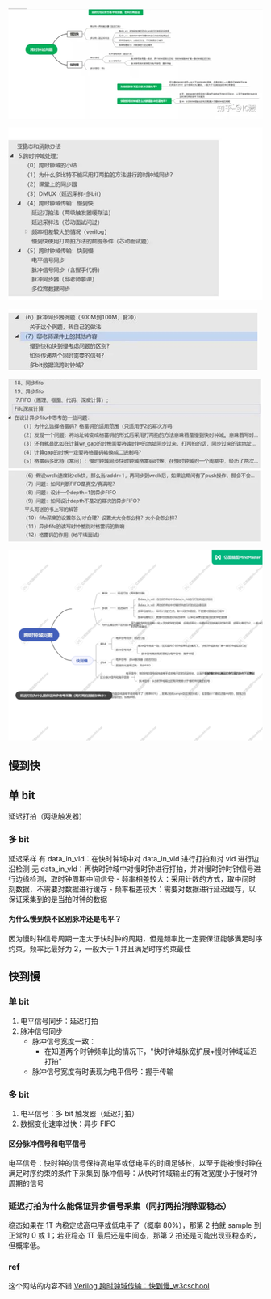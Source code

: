 ![](https://raw.githubusercontent.com/acdefg/cdn/main/obsidian/20240414145815.png)

![](https://raw.githubusercontent.com/acdefg/cdn/main/obsidian/20240414145925.png)

![](https://raw.githubusercontent.com/acdefg/cdn/main/obsidian/20240414150319.png)

![](https://raw.githubusercontent.com/acdefg/cdn/main/obsidian/20240414150335.png)

![](https://raw.githubusercontent.com/acdefg/cdn/main/obsidian/202409101414266.jpeg)

## 慢到快
## 单 bit
延迟打拍（两级触发器）
### 多 bit
延迟采样
有 data_in_vld：在快时钟域中对 data_in_vld 进行打拍和对 vld 进行边沿检测
无 data_in_vld：再快时钟域中对慢时钟进行打拍，并对慢时钟时钟信号进行边缘检测，取时钟周期中间信号
	- 频率相差较大：采用计数的方式，取中间时刻数据，不需要对数据进行缓存
	- 频率相差较大：需要对数据进行延迟缓存，以保证采集到的是当拍时钟的数据
#### 为什么慢到快不区别脉冲还是电平？
因为慢时钟信号周期一定大于快时钟的周期，但是频率比一定要保证能够满足时序约束。频率比最好为 2，一般大于 1 并且满足时序约束最佳

## 快到慢
### 单 bit
1. 电平信号同步：延迟打拍
2. 脉冲信号同步
	- 脉冲信号宽度一致：
		- 在知道两个时钟频率比的情况下，"快时钟域脉宽扩展+慢时钟域延迟打拍"
	- 脉冲信号宽度有时表现为电平信号：握手传输
### 多 bit
1. 电平信号：多 bit 触发器（延迟打拍）
2. 数据变化速率过快：异步 FIFO
#### 区分脉冲信号和电平信号
电平信号：快时钟的信号保持高电平或低电平的时间足够长，以至于能被慢时钟在满足时序约束的条件下采集到
脉冲信号：从快时钟域输出的有效宽度小于慢时钟周期的信号

### 延迟打拍为什么能保证异步信号采集（同打两拍消除亚稳态）
稳态如果在 1T 内稳定成高电平或低电平了（概率 80%），那第 2 拍就 sample 到正常的 0 或 1；若亚稳态 1T 最后还是中间态，那第 2 拍还是可能出现亚稳态的，但概率低。

### ref
这个网站的内容不错
[Verilog 跨时钟域传输：快到慢\_w3cschool](https://www.w3cschool.cn/verilog2/verilog2-owmz3o5f.html)